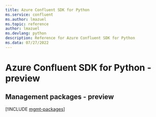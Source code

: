 ```yaml
---
title: Azure Confluent SDK for Python
ms.service: confluent
ms.author: lmazuel
ms.topic: reference
author: lmazuel
ms.devlang: python
description: Reference for Azure Confluent SDK for Python
ms.data: 07/27/2022
---
```

# Azure Confluent SDK for Python - preview

## Management packages - preview
[!INCLUDE [mgmt-packages](confluent-mgmt-index.md)]